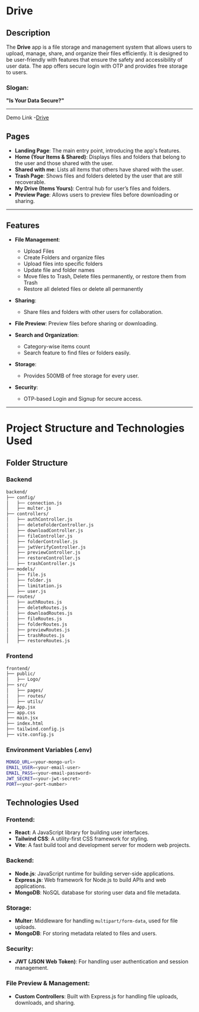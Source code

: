 # Drive

## Description
The **Drive** app is a file storage and management system that allows users to upload, manage, share, and organize their files efficiently. It is designed to be user-friendly with features that ensure the safety and accessibility of user data. The app offers secure login with OTP and provides free storage to users.

### Slogan:
**"Is Your Data Secure?"**

---
Demo Link -[Drive](https://drive-clone-frontend.vercel.app/) 

## Pages

- **Landing Page**: The main entry point, introducing the app's features.
- **Home (Your Items & Shared)**: Displays files and folders that belong to the user and those shared with the user.
- **Shared with me**: Lists all items that others have shared with the user.
- **Trash Page**: Shows files and folders deleted by the user that are still recoverable.
- **My Drive (Items Yours)**: Central hub for user’s files and folders.
- **Preview Page**: Allows users to preview files before downloading or sharing.

---

## Features

- **File Management**:
  - Upload Files
  - Create Folders and organize files
  - Upload files into specific folders
  - Update file and folder names
  - Move files to Trash, Delete files permanently, or restore them from Trash
  - Restore all deleted files or delete all permanently
  
- **Sharing**:
  - Share files and folders with other users for collaboration.

- **File Preview**: Preview files before sharing or downloading.
  
- **Search and Organization**:
  - Category-wise items count
  - Search feature to find files or folders easily.

- **Storage**:
  - Provides 500MB of free storage for every user.
  
- **Security**:
  - OTP-based Login and Signup for secure access.

---


# Project Structure and Technologies Used

## Folder Structure

### Backend
```bash
backend/
├── config/
│   ├── connection.js
│   ├── multer.js
├── controllers/
│   ├── authController.js
│   ├── deleteFolderController.js
│   ├── downloadController.js
│   ├── fileController.js
│   ├── folderController.js
│   ├── jwtVerifyController.js
│   ├── previewController.js
│   ├── restoreController.js
│   ├── trashController.js
├── models/
│   ├── file.js
│   ├── folder.js
│   ├── limitation.js
│   ├── user.js
├── routes/
│   ├── authRoutes.js
│   ├── deleteRoutes.js
│   ├── downloadRoutes.js
│   ├── fileRoutes.js
│   ├── folderRoutes.js
│   ├── previewRoutes.js
│   ├── trashRoutes.js
│   ├── restoreRoutes.js
```

### Frontend
```bash
frontend/
├── public/
│   ├── Logo/
├── src/
│   ├── pages/
│   ├── routes/
│   ├── utils/
├── App.jsx
├── app.css
├── main.jsx
├── index.html
├── tailwind.config.js
├── vite.config.js
```

### Environment Variables (.env)
```bash
MONGO_URL=<your-mongo-url>
EMAIL_USER=<your-email-user>
EMAIL_PASS=<your-email-password>
JWT_SECRET=<your-jwt-secret>
PORT=<your-port-number>
```

## Technologies Used

### Frontend:
- **React**: A JavaScript library for building user interfaces.
- **Tailwind CSS**: A utility-first CSS framework for styling.
- **Vite**: A fast build tool and development server for modern web projects.

### Backend:
- **Node.js**: JavaScript runtime for building server-side applications.
- **Express.js**: Web framework for Node.js to build APIs and web applications.
- **MongoDB**: NoSQL database for storing user data and file metadata.

### Storage:
- **Multer**: Middleware for handling `multipart/form-data`, used for file uploads.
- **MongoDB**: For storing metadata related to files and users.

### Security:
- **JWT (JSON Web Token)**: For handling user authentication and session management.

### File Preview & Management:
- **Custom Controllers**: Built with Express.js for handling file uploads, downloads, and sharing.

